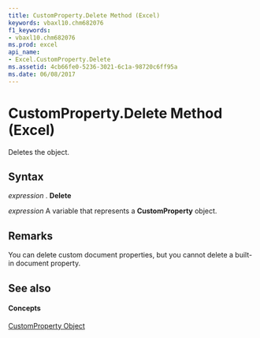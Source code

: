 ```yaml
---
title: CustomProperty.Delete Method (Excel)
keywords: vbaxl10.chm682076
f1_keywords:
- vbaxl10.chm682076
ms.prod: excel
api_name:
- Excel.CustomProperty.Delete
ms.assetid: 4cb66fe0-5236-3021-6c1a-98720c6ff95a
ms.date: 06/08/2017
---
```



# CustomProperty.Delete Method (Excel)

Deletes the object.


## Syntax

 _expression_ . **Delete**

 _expression_ A variable that represents a **CustomProperty** object.


## Remarks

You can delete custom document properties, but you cannot delete a built-in document property.


## See also


#### Concepts


[CustomProperty Object](Excel.CustomProperty.md)

